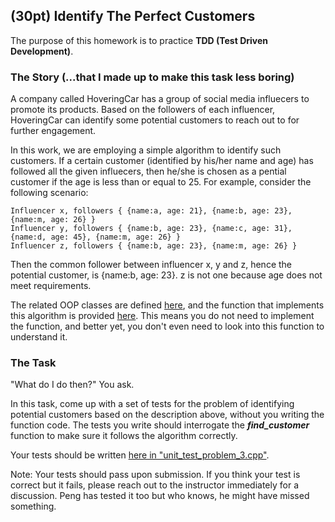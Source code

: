 ## (30pt) Identify The Perfect Customers

The purpose of this homework is to practice **TDD (Test Driven Development)**. 

### The Story (...that I made up to make this task less boring)

A company called HoveringCar has a group of social media influecers to promote its products. Based on the followers of each influencer, HoveringCar can identify some potential customers to reach out to for further engagement.

In this work, we are employing a simple algorithm to identify such customers. If a certain customer (identified by his/her name and age) has followed all the given influecers, then he/she is chosen as a pential customer if the age is less than or equal to 25. For example, consider the following scenario:

```
Influencer x, followers { {name:a, age: 21}, {name:b, age: 23}, {name:m, age: 26} }
Influencer y, followers { {name:b, age: 23}, {name:c, age: 31}, {name:d, age: 45}, {name:m, age: 26} }
Influencer z, followers { {name:b, age: 23}, {name:m, age: 26} }
```

Then the common follower between influencer x, y and z, hence the potential customer, is {name:b, age: 23}. z is not one because age does not meet requirements.

The related OOP classes are defined [here](https://github.com/a-teaching-goose/2022-342-sprint-1/blob/main/src/problem_3.h), and the function that implements this algorithm is provided [here](https://github.com/a-teaching-goose/2022-342-sprint-1/blob/8d411445d67d86ffe157f1d7584c25e4f0edc0a3/src/problem_3.cpp#L12). This means you do not need to implement the function, and better yet, you don't even need to look into this function to understand it. 

### The Task

"What do I do then?" You ask.

In this task, come up with a set of tests for the problem of identifying potential customers based on the description above, without you writing the function code. The tests you write should interrogate the ***find_customer*** function to make sure it follows the algorithm correctly.

Your tests should be written [here in "unit_test_problem_3.cpp"](https://github.com/a-teaching-goose/2022-342-sprint-1/blob/main/test/unit_test_problem_3.cpp). 

Note: Your tests should pass upon submission. If you think your test is correct but it fails, please reach out to the instructor immediately for a discussion. Peng has tested it too but who knows, he might have missed something.
